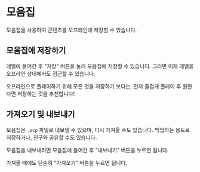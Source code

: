 # 모음집

모음집을 사용하여 콘텐츠를 오프라인에 저장할 수 있습니다.

## 모음집에 저장하기

레벨에 들어간 후 "저장" 버튼을 눌러 모음집에 저장할 수 있습니다. 그러면 이제 레벨을 오프라인 상태에서도 접근할 수 있습니다.

오프라인으로 플레이하기 위해 모든 것을 저장하기 보다는, 먼저 즐겁게 플레이 후 원한다면 저장하는 것을 추천합니다!

## 가져오기 및 내보내기

모음집은 `.scp` 파일로 내보낼 수 있으며, 다시 가져올 수도 있습니다. 백업하는 용도로 저장하거나, 친구와 공유할 수도 있습니다.

모음집을 내보내려면 모음집에 들어간 후 "내보내기" 버튼을 누르면 됩니다.

가져올 때에도 단순히 "가져오기" 버튼을 누르면 됩니다.
